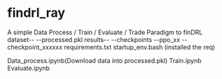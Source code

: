 # findrl_ray
A simple Data Process / Train / Evaluate / Trade Paradigm to finDRL
dataset--
    --processed.pkl
results-- 
    --checkpoints
      --ppo_xx
          --checkpoint_xxxxxx
requirements.txt
startup_env.bash (installed the req)

Data_process.ipynb(Download data into processed.pkl)
Train.ipynb 
Evaluate.ipynb
